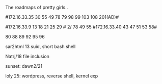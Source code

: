 The roadmaps of pretty girls..

#172.16.33.35 30 55 49 78 79 98 99 103 108 201(AD)#

#172.16.33.9 13 18 21 25 29  #
2/ 78 49 55
#172.16.33.40 43 47 51 53 58#

80 88 89 92 95 96

sar2html 13
suid, short bash shell

Natrj/18 
file inclusion

sunset: dawn2/21

loly 25: wordpress, reverse shell, kernel exp
